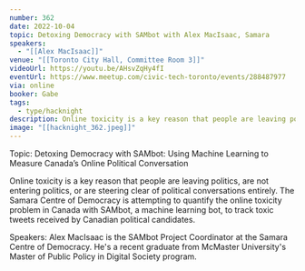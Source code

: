 ```yaml
---
number: 362
date: 2022-10-04
topic: Detoxing Democracy with SAMbot with Alex MacIsaac, Samara
speakers:
  - "[[Alex MacIsaac]]"
venue: "[[Toronto City Hall, Committee Room 3]]"
videoUrl: https://youtu.be/AHsvZqHy4fI
eventUrl: https://www.meetup.com/civic-tech-toronto/events/288487977
via: online
booker: Gabe
tags:
  - type/hacknight
description: Online toxicity is a key reason that people are leaving politics, are not entering politics, or are steering clear of political conversations entirely. The Samara Centre of Democracy is attempting to quantify the online toxicity problem in Canada with SAMbot, a machine learning bot, to track toxic tweets received by Canadian political candidates.
image: "[[hacknight_362.jpeg]]"
---
```


Topic:
Detoxing Democracy with SAMbot: Using Machine Learning to Measure Canada’s Online Political Conversation

Online toxicity is a key reason that people are leaving politics, are not entering politics, or are steering clear of political conversations entirely. The Samara Centre of Democracy is attempting to quantify the online toxicity problem in Canada with SAMbot, a machine learning bot, to track toxic tweets received by Canadian political candidates.

Speakers:
Alex MacIsaac is the SAMbot Project Coordinator at the Samara Centre of Democracy. He's a recent graduate from McMaster University's Master of Public Policy in Digital Society program.
